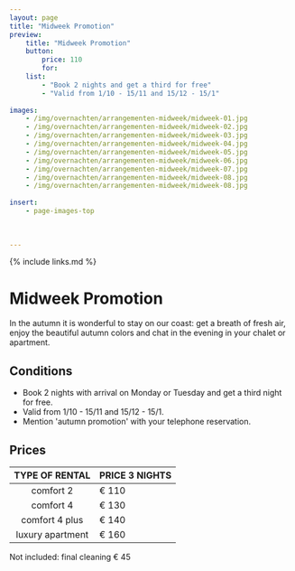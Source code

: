 ```yaml
---
layout: page
title: "Midweek Promotion"
preview: 
    title: "Midweek Promotion"
    button:
        price: 110
        for: 
    list:
        - "Book 2 nights and get a third for free"
        - "Valid from 1/10 - 15/11 and 15/12 - 15/1"
        
images:
    - /img/overnachten/arrangementen-midweek/midweek-01.jpg
    - /img/overnachten/arrangementen-midweek/midweek-02.jpg
    - /img/overnachten/arrangementen-midweek/midweek-03.jpg
    - /img/overnachten/arrangementen-midweek/midweek-04.jpg
    - /img/overnachten/arrangementen-midweek/midweek-05.jpg
    - /img/overnachten/arrangementen-midweek/midweek-06.jpg
    - /img/overnachten/arrangementen-midweek/midweek-07.jpg
    - /img/overnachten/arrangementen-midweek/midweek-08.jpg
    - /img/overnachten/arrangementen-midweek/midweek-08.jpg
    
insert:
    - page-images-top
    
    
    
---
```


{% include links.md %}


# Midweek Promotion

In the autumn it is wonderful to stay on our coast: get a breath of fresh air, enjoy the beautiful autumn colors and chat in the evening in your chalet or apartment.

## Conditions

- Book 2 nights with arrival on Monday or Tuesday and get a third night for free.
- Valid from 1/10 - 15/11 and 15/12 - 15/1.
- Mention 'autumn promotion' with your telephone reservation.


## Prices

TYPE OF RENTAL       | PRICE 3 NIGHTS
:------------------:|:-----------             
comfort 2           |€ 110  
comfort 4           |€ 130        
comfort 4 plus      |€ 140  
luxury apartment    |€ 160

Not included: final cleaning € 45